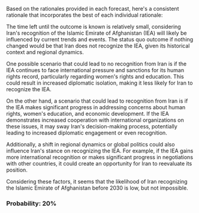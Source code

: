 Based on the rationales provided in each forecast, here's a consistent rationale that incorporates the best of each individual rationale:

The time left until the outcome is known is relatively small, considering Iran's recognition of the Islamic Emirate of Afghanistan (IEA) will likely be influenced by current trends and events. The status quo outcome if nothing changed would be that Iran does not recognize the IEA, given its historical context and regional dynamics.

One possible scenario that could lead to no recognition from Iran is if the IEA continues to face international pressure and sanctions for its human rights record, particularly regarding women's rights and education. This could result in increased diplomatic isolation, making it less likely for Iran to recognize the IEA.

On the other hand, a scenario that could lead to recognition from Iran is if the IEA makes significant progress in addressing concerns about human rights, women's education, and economic development. If the IEA demonstrates increased cooperation with international organizations on these issues, it may sway Iran's decision-making process, potentially leading to increased diplomatic engagement or even recognition.

Additionally, a shift in regional dynamics or global politics could also influence Iran's stance on recognizing the IEA. For example, if the IEA gains more international recognition or makes significant progress in negotiations with other countries, it could create an opportunity for Iran to reevaluate its position.

Considering these factors, it seems that the likelihood of Iran recognizing the Islamic Emirate of Afghanistan before 2030 is low, but not impossible.

### Probability: 20%